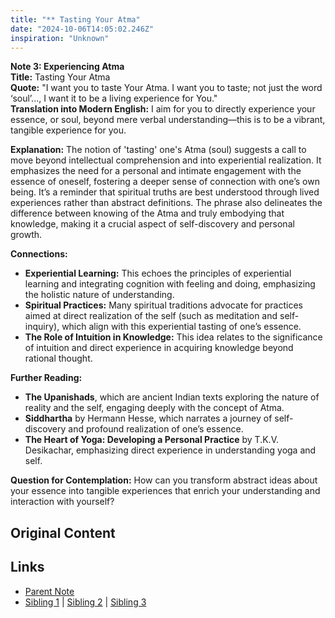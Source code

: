 ```yaml
---
title: "** Tasting Your Atma"
date: "2024-10-06T14:05:02.246Z"
inspiration: "Unknown"
---
```



**Note 3: Experiencing Atma**  
**Title:** Tasting Your Atma  
**Quote:** "I want you to taste Your Atma. I want you to taste; not just the word ‘soul’..., I want it to be a living experience for You."  
**Translation into Modern English:** I aim for you to directly experience your essence, or soul, beyond mere verbal understanding—this is to be a vibrant, tangible experience for you.  

**Explanation:** The notion of 'tasting' one's Atma (soul) suggests a call to move beyond intellectual comprehension and into experiential realization. It emphasizes the need for a personal and intimate engagement with the essence of oneself, fostering a deeper sense of connection with one’s own being. It’s a reminder that spiritual truths are best understood through lived experiences rather than abstract definitions. The phrase also delineates the difference between knowing of the Atma and truly embodying that knowledge, making it a crucial aspect of self-discovery and personal growth.  

**Connections:**  
- **Experiential Learning:** This echoes the principles of experiential learning and integrating cognition with feeling and doing, emphasizing the holistic nature of understanding.  
- **Spiritual Practices:** Many spiritual traditions advocate for practices aimed at direct realization of the self (such as meditation and self-inquiry), which align with this experiential tasting of one’s essence.  
- **The Role of Intuition in Knowledge:** This idea relates to the significance of intuition and direct experience in acquiring knowledge beyond rational thought.  

**Further Reading:**  
- **The Upanishads**, which are ancient Indian texts exploring the nature of reality and the self, engaging deeply with the concept of Atma.  
- **Siddhartha** by Hermann Hesse, which narrates a journey of self-discovery and profound realization of one’s essence.  
- **The Heart of Yoga: Developing a Personal Practice** by T.K.V. Desikachar, emphasizing direct experience in understanding yoga and self.  

**Question for Contemplation:** How can you transform abstract ideas about your essence into tangible experiences that enrich your understanding and interaction with yourself?  



## Original Content



## Links

- [Parent Note](/parent-note.md)
- [Sibling 1](/zettel1.md) | [Sibling 2](/zettel2.md) | [Sibling 3](/zettel3.md)

